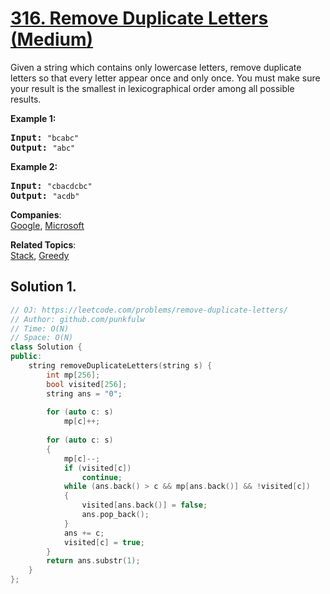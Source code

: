 # [316. Remove Duplicate Letters (Medium)](https://leetcode.com/problems/remove-duplicate-letters/)

<p>Given a string which contains only lowercase letters, remove duplicate letters so that every letter appear once and only once. You must make sure your result is the smallest in lexicographical order among all possible results.</p>

<p><b>Example 1:</b></p>

<pre><b>Input:</b> <code>"bcabc"</code>
<b>Output:</b> <code>"abc"</code>
</pre>

<p><b>Example 2:</b></p>

<pre><b>Input:</b> <code>"cbacdcbc"</code>
<b>Output:</b> <code>"acdb"</code>
</pre>

**Companies**:  
[Google](https://leetcode.com/company/google), [Microsoft](https://leetcode.com/company/microsoft)

**Related Topics**:  
[Stack](https://leetcode.com/tag/stack/), [Greedy](https://leetcode.com/tag/greedy/)

## Solution 1. 


```cpp
// OJ: https://leetcode.com/problems/remove-duplicate-letters/
// Author: github.com/punkfulw
// Time: O(N)
// Space: O(N)
class Solution {
public:
    string removeDuplicateLetters(string s) {
        int mp[256];
        bool visited[256];
        string ans = "0";
        
        for (auto c: s)
            mp[c]++;
        
        for (auto c: s)
        {
            mp[c]--;
            if (visited[c])
                continue;
            while (ans.back() > c && mp[ans.back()] && !visited[c])
            {
                visited[ans.back()] = false;
                ans.pop_back();
            }
            ans += c;
            visited[c] = true;
        }
        return ans.substr(1);
    }
};
```
